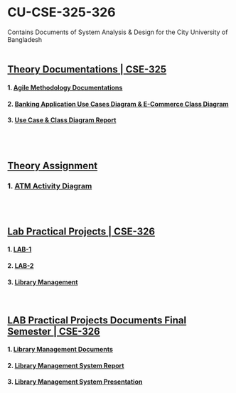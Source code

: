 # CU-CSE-325-326
Contains Documents of System Analysis &amp; Design for the City University of Bangladesh
<br/><br/>

## [Theory Documentations | CSE-325](https://github.com/Shobuj47/cu-cse-325-326/tree/master/Documents/cse-325)
#### 1. [Agile Methodology Documentations](https://github.com/Shobuj47/cu-cse-325-326/blob/master/Documents/cse-325/Midterm/Agile%20Methodology.pdf)
#### 2. [Banking Application Use Cases Diagram & E-Commerce Class Diagram](https://github.com/Shobuj47/cu-cse-325-326/tree/master/Documents/cse-325/Midterm/Mid%20Term%20Final)
#### 3. [Use Case & Class Diagram Report](https://github.com/Shobuj47/cu-cse-325-326/blob/master/Documents/cse-325/Midterm/Mid%20Term%20Final/Mid%20Term%20Report%20Final.pdf)
<br/><br/>

## [Theory Assignment](https://github.com/Shobuj47/cu-cse-325-326/tree/master/Documents/cse-325/Final)
### 1. [ATM Activity Diagram](https://github.com/Shobuj47/cu-cse-325-326/blob/master/Documents/cse-325/Final/Assignment-1.pdf)
<br/><br/>

## [Lab Practical Projects | CSE-326](https://github.com/Shobuj47/cu-cse-325-326/tree/master/Development)
#### 1. [LAB-1](https://github.com/Shobuj47/cu-cse-325-326/tree/master/Development/lab-1)
#### 2. [LAB-2](https://github.com/Shobuj47/cu-cse-325-326/tree/master/Development/lab-2)
#### 3. [Library Management](https://github.com/Shobuj47/cu-cse-325-326/tree/master/Development/librarymanagement)
<br/>

## [LAB Practical Projects Documents Final Semester | CSE-326](https://github.com/Shobuj47/cu-cse-325-326/tree/master/Documents/cse-326/Final)
#### 1. [Library Management Documents](https://github.com/Shobuj47/cu-cse-325-326/tree/master/Documents/cse-326/Final)
#### 2. [Library Management System Report](https://github.com/Shobuj47/cu-cse-325-326/blob/master/Documents/cse-326/Final/Library%20Management%20Report.pdf)
#### 3. [Library Management System Presentation](https://github.com/Shobuj47/cu-cse-325-326/blob/master/Documents/cse-326/Final/Library%20Management%20Presentation.pptx)
